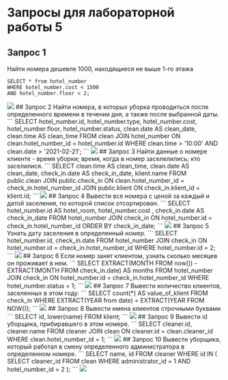 # Запросы для лабораторной работы 5

## Запрос 1
Найти номера дешевле 1000, находящиеся не выше 1-го этажа
```
SELECT * from hotel_number
WHERE hotel_number.cost < 1500
AND hotel_number.floor < 2;
```
<img src="../lr5_images/1.JPG">
## Запрос 2
Найти номера, в которых уборка проводиться после определенного времени в течении дня, а также после выбранной даты.
```
SELECT hotel_number.id, hotel_number.type, hotel_number.cost,
hotel_number.floor, hotel_number.status, clean.date AS clean_date, 
clean.time AS clean_time
FROM clean
JOIN hotel_number 
ON clean.hotel_number_id = hotel_number.id
WHERE clean.time > '10:00'
AND clean.date > '2021-02-21';
```
<img src="../lr5_images/2.JPG">
## Запрос 3
Найти данные о номере клиенте - время уборки; время, когда в номер заселелились; кто заселилися.
```
SELECT clean.time AS clean_time, clean.date AS clean_date, 
check_in.date AS check_in_date, klient.name
FROM public.clean
JOIN public.check_in
ON clean.hotel_number_id = check_in.hotel_number_id
JOIN public.klient
ON check_in.klient_id = klient.id; 
```
<img src="../lr5_images/3.JPG">
## Запрос 4
Вывести все номера с ценой за каждый и датой заселения, по которой список отсортирован.
```
SELECT hotel_number.id AS hotel_room, hotel_number.cost , check_in.date AS check_in_date
FROM hotel_number
JOIN check_in
ON hotel_number.id = check_in.hotel_number_id
ORDER BY check_in_date;
```
<img src="../lr5_images/4.JPG">
## Запрос 5
Узнать дату заселения в определенный номер.
```
SELECT hotel_number.id, check_in.date
FROM hotel_number
JOIN check_in
ON hotel_number.id = check_in.hotel_number_id
WHERE hotel_number.id = 2;
```
<img src="../lr5_images/5.JPG">
## Запрос 6
Если номер занят клиентом, узнать сколько месяцев он проживает в нем.
```
SELECT EXTRACT(MONTH FROM now()) - EXTRACT(MONTH FROM check_in.date) AS months
FROM hotel_number
JOIN check_in
ON hotel_number.id = check_in.hotel_number_id
WHERE hotel_number.status = 1;
```
<img src="../lr5_images/6.JPG">
## Запрос 7
Вывести количество клиентов, заселенных в этом году.
```
SELECT count(*) AS value_of_klient 
FROM check_in
WHERE EXTRACT(YEAR from date) = EXTRACT(YEAR FROM NOW()); 
```
<img src="../lr5_images/7.JPG">
## Запрос 8
Вывести имена клиентов строчными буквами
```
SELECT id, lower(name) 
FROM klient;
```
<img src="../lr5_images/8.JPG">
## Запрос 9
Вывести id уборщика, прибиравшего в этом номере.
```
SELECT cleaner.id, cleaner.name 
FROM cleaner 
JOIN clean
ON cleaner.id = clean.cleaner_id
WHERE clean.hotel_number_id = 1;
```
<img src="../lr5_images/9.JPG">
## Запрос 10
Вывести уборщика, который работал в смену определенного администратора в определенном номере.
```
SELECT name, id 
FROM cleaner 
WHERE id IN (
	SELECT cleaner_id 
	FROM  clean 
	WHERE administrator_id = 1 
		AND hotel_number_id = 2
	);
```
<img src="../lr5_images/10.JPG">
